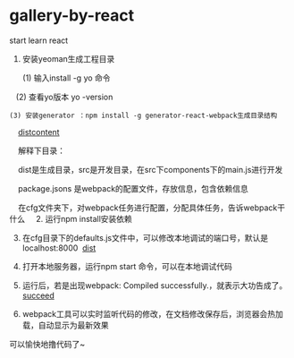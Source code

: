 # gallery-by-react
start learn react
1. 安装yeoman生成工程目录

    (1) 输入install -g yo 命令
 
 
    (2) 查看yo版本  yo -version
    
    
    (3) 安装generator ：npm install -g generator-react-webpack生成目录结构
    
    
     [distcontent](http://github.com/summer213/gallery-by-react/raw/master/images/distcontent.png) 
     
     解释下目录：
     
     dist是生成目录，src是开发目录，在src下components下的main.js进行开发
     
     package.jsons 是webpack的配置文件，存放信息，包含依赖信息
     
     在cfg文件夹下，对webpack任务进行配置，分配具体任务，告诉webpack干什么
    
 2. 运行npm install安装依赖
 
 3. 在cfg目录下的defaults.js文件中，可以修改本地调试的端口号，默认是localhost:8000
  [dist](https://github.com/summer213/gallery-by-react/blob/master/src/images/dist.png)
  
 4. 打开本地服务器，运行npm start 命令，可以在本地调试代码
 
 5. 运行后，若是出现webpack: Compiled successfully.，就表示大功告成了。
 [succeed](https://github.com/summer213/gallery-by-react/blob/master/src/images/success.png)
 
 6. webpack工具可以实时监听代码的修改，在文档修改保存后，浏览器会热加载，自动显示为最新效果
 
 
 可以愉快地撸代码了~
